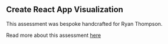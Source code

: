 ## Create React App Visualization

This assessment was bespoke handcrafted for Ryan Thompson.

Read more about this assessment [here](https://react.eogresources.com)
